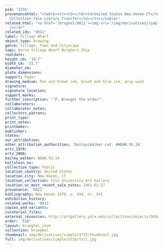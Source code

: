 ```yaml
---
pid: '3735'
provenancehtml: "<table><tr><td></td><td>United States New Haven CT</td><td>Egmont
  Collection Yale Library Transfer</td></tr></table>"
related_html: "<a href='/brughel/9811'><img src='/img/derivatives/simple/9811/thumbnail.jpg'
  /></a>"
related_ids: '9811'
label: Village Wharf
object_type: Drawing
genre: Village, Town and Cityscape
tags: Horse Village Wharf Burghers Ship
realdate:
height_cm: '19.7'
width_cm: '31.7'
diameter_cm:
plate_dimensions:
support: Paper
drawing_medium: Pen and brown ink, brush and blue ink, gray wash
signature:
signature_location:
support_marks:
further_inscription: '"P. Breugel the elder"'
collaborators:
collaborator_notes:
collectors_patrons:
print_type:
print_notes:
printmaker:
publisher:
states:
our_attribution:
other_attribution_authorities: 'Bailey/Walker cat. #NEWH.YU.14'
ertz_1979:
ertz_2008:
bailey_walker: NEWH.YU.14
hollstein_no:
collection_type: Public
location_country: United States
location_city: New Haven, CT
location_collection: Yale University Art Gallery
location_or_most_recent_sale_notes: 1961.62.27
provenance: '6921'
bibliography: New Haven 1970, p. 294, nr. 541
exhibition_history:
related_works: '9811'
copies_and_variants:
curatorial_files:
external_resources: http://artgallery.yale.edu/collections/objects/58560
order: '518'
layout: brueghel_item
collection: brueghel
thumbnail: img/derivatives/simple/3735/thumbnail.jpg
full: img/derivatives/simple/3735/full.jpg
---
```

